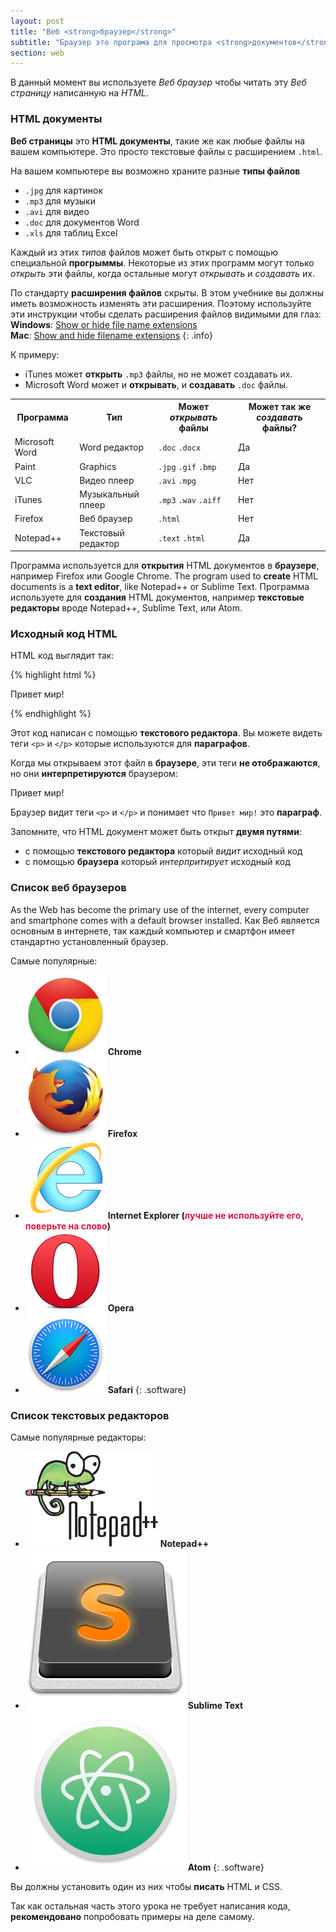 ```yaml
---
layout: post
title: "Веб <strong>браузер</strong>"
subtitle: "Браузер это програма для просмотра <strong>документов</strong>. Каких документов? <strong>Веб страниц</strong>."
section: web
---
```


В данный момент вы используете _Веб браузер_ чтобы читать эту _Веб страницу_ написанную на _HTML_.

### HTML документы

**Веб страницы** это **HTML документы**, такие же как любые файлы на вашем компьютере. Это просто текстовые файлы с расширением `.html`.

На вашем компьютере вы возможно храните разные **типы файлов**

* `.jpg` для картинок
* `.mp3` для музыки
* `.avi` для видео
* `.doc` для документов Word
* `.xls` для таблиц Excel

Каждый из этих _типов_ файлов может быть открыт с помощью специальной **прогрыммы**. Некоторые из этих программ могут только _открыть_ эти файлы, когда остальные могут _открывать_ и _создавать_ их.

По стандарту **расширения файлов** скрыты. В этом учебнике вы должны иметь возможность изменять эти расширения. Поэтому используйте эти инструкции чтобы сделать расширения файлов видимыми для глаз:
**Windows**: [Show or hide file name extensions](http://windows.microsoft.com/en-us/windows/show-hide-file-name-extensions)  
**Mac**: [Show and hide filename extensions](https://support.apple.com/kb/PH10845?locale=en_US)
{: .info}

К примеру:

* iTunes может **открыть** `.mp3` файлы, но не может создавать их.
* Microsoft Word может и **открывать**, и  **создавать** `.doc` файлы.

<div class="table">
  <table>
    <tr>
      <th>Программа</th>
      <th>Тип</th>
      <th>
        Может <em>открывать</em> файлы
      </th>
      <th>
        Может так же <em>создавать</em> файлы?
      </th>
    </tr>
    <tr>
      <td>Microsoft Word</td>
      <td>Word редактор</td>
      <td>
        <code>.doc</code>
        <code>.docx</code>
      </td>
      <td class="yes"><span>Да</span></td>
    </tr>
    <tr>
      <td>Paint</td>
      <td>Graphics</td>
      <td>
        <code>.jpg</code>
        <code>.gif</code>
        <code>.bmp</code>
      </td>
      <td class="yes"><span>Да</span></td>
    </tr>
    <tr>
      <td>VLC</td>
      <td>Видео плеер</td>
      <td>
        <code>.avi</code>
        <code>.mpg</code>
      </td>
      <td class="no">Нет</td>
    </tr>
    <tr>
      <td>iTunes</td>
      <td>Музыкальный плеер</td>
      <td>
        <code>.mp3</code>
        <code>.wav</code>
        <code>.aiff</code>
      </td>
      <td class="no">Нет</td>
    </tr>
    <tr>
      <td>Firefox</td>
      <td>Веб браузер</td>
      <td>
        <code>.html</code>
      </td>
      <td class="no">Нет</td>
    </tr>
    <tr>
      <td>Notepad++</td>
      <td>Текстовый редактор</td>
      <td>
        <code>.text</code>
        <code>.html</code>
      </td>
      <td class="yes"><span>Да</span></td>
    </tr>
  </table>
</div>

Программа используется для **открытия** HTML документов в **браузере**, например Firefox или Google Chrome.
The program used to **create** HTML documents is a **text editor**, like Notepad++ or Sublime Text.
Программа используете для **создания** HTML документов, например **текстовые редакторы** вроде Notepad++, Sublime Text, или Atom.

### Исходный код HTML

HTML код выглядит так:

{% highlight html %}
<p>Привет мир!</p>
{% endhighlight %}

Этот код написан с помощью **текстового редактора**. Вы можете видеть теги `<p>` и `</p>` которые используются для **параграфов**.

Когда мы открываем этот файл в **браузере**, эти теги **не отображаются**, но они **интерпретируются** браузером:

<div class="result">
  <p>Привет мир!</p>
</div>

Браузер видит теги `<p>` и `</p>` и понимает что `Привет мир!` это **параграф**.

Запомните, что HTML документ может быть открыт **двумя путями**:

* с помощью **текстового редактора** который _видит_ исходный код
* с помощью **браузера** который _интерпритирует_ исходный код

### Список веб браузеров

As the Web has become the primary use of the internet, every computer and smartphone comes with a default browser installed.
Как Веб является основным в интернете, так каждый компьютер и смартфон имеет стандартно установленный браузер.

Самые популярные:

* [![Chrome](/images/web-browsers/chrome.png)](http://www.google.com/chrome/) **Chrome**
* [![Firefox](/images/web-browsers/firefox.png)](https://www.mozilla.org/firefox/) **Firefox**
* [![Internet Explorer](/images/web-browsers/internet-explorer.png)](https://www.microsoft.com/download/internet-explorer.aspx) **Internet Explorer (<span style="color: crimson">лучше не используйте его, поверьте на слово</span>)**
* [![Opera](/images/web-browsers/opera.png)](http://www.opera.com/) **Opera**
* [![Safari](/images/web-browsers/safari.png)](http://www.apple.com/safari/) **Safari**
{: .software}

### Список текстовых редакторов

Самые популярные редакторы:

* [![Notepad++](/images/text-editors/notepad-plus-plus.png)](https://notepad-plus-plus.org/) **Notepad++**
* [![Sublime Text](/images/text-editors/sublime-text.png)](http://www.sublimetext.com/) **Sublime Text**
* [![Sublime Text](/images/text-editors/atom.png)](http://www.atom.io/) **Atom**
{: .software}

Вы должны установить один из них чтобы **писать** HTML и CSS.

Так как остальная часть этого урока не требует написания кода, **рекомендовано** попробовать примеры на деле самому.
